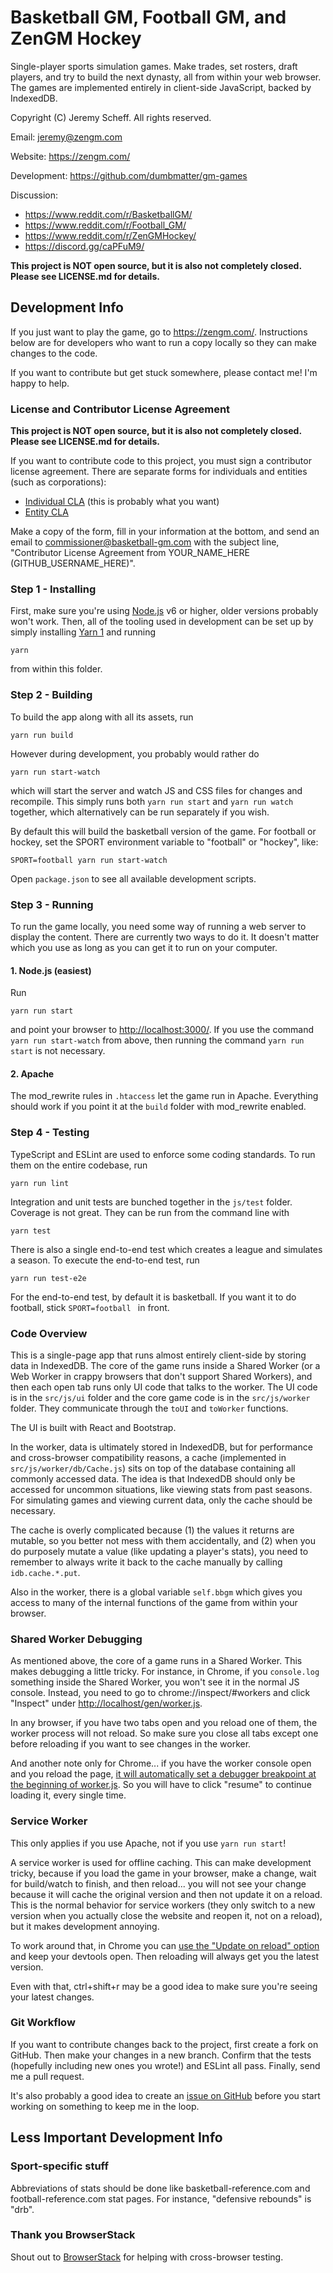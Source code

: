 # Basketball GM, Football GM, and ZenGM Hockey

Single-player sports simulation games. Make trades, set rosters, draft players,
and try to build the next dynasty, all from within your web browser. The games
are implemented entirely in client-side JavaScript, backed by IndexedDB.

Copyright (C) Jeremy Scheff. All rights reserved.

Email: jeremy@zengm.com

Website: <https://zengm.com/>

Development: <https://github.com/dumbmatter/gm-games>

Discussion:

* <https://www.reddit.com/r/BasketballGM/>
* <https://www.reddit.com/r/Football_GM/>
* <https://www.reddit.com/r/ZenGMHockey/>
* <https://discord.gg/caPFuM9/>

**This project is NOT open source, but it is also not completely closed. Please
see LICENSE.md for details.**

## Development Info

If you just want to play the game, go to <https://zengm.com/>. Instructions
below are for developers who want to run a copy locally so they can make changes
to the code.

If you want to contribute but get stuck somewhere, please contact me! I'm happy
to help.

### License and Contributor License Agreement

**This project is NOT open source, but it is also not completely closed. Please
see LICENSE.md for details.**

If you want to contribute code to this project, you must sign a contributor
license agreement. There are separate forms for individuals and entities (such
as corporations):

* [Individual CLA](CLA-individual.md) (this is probably what you want)
* [Entity CLA](CLA-entity.md)

Make a copy of the form, fill in your information at the bottom, and send an
email to commissioner@basketball-gm.com with the subject line, "Contributor
License Agreement from YOUR_NAME_HERE (GITHUB_USERNAME_HERE)".

### Step 1 - Installing

First, make sure you're using [Node.js](https://nodejs.org/) v6 or higher, older
versions probably won't work. Then, all of the tooling used in development can
be set up by simply installing [Yarn 1](https://classic.yarnpkg.com/) and running

    yarn

from within this folder.

### Step 2 - Building

To build the app along with all its assets, run

    yarn run build

However during development, you probably would rather do

    yarn run start-watch

which will start the server and watch JS and CSS files for changes and
recompile. This simply runs both `yarn run start` and `yarn run watch` together,
which alternatively can be run separately if you wish.

By default this will build the basketball version of the game. For football or
hockey, set the SPORT environment variable to "football" or "hockey", like:

    SPORT=football yarn run start-watch

Open `package.json` to see all available development scripts.

### Step 3 - Running

To run the game locally, you need some way of running a web server to display
the content. There are currently two ways to do it. It doesn't matter which you
use as long as you can get it to run on your computer.

#### 1. Node.js (easiest)

Run

    yarn run start

and point your browser to <http://localhost:3000/>. If you use the command `yarn
run start-watch` from above, then running the command `yarn run start` is not
necessary.

#### 2. Apache

The mod_rewrite rules in `.htaccess` let the game run in Apache. Everything
should work if you point it at the `build` folder with mod_rewrite enabled.

### Step 4 - Testing

TypeScript and ESLint are used to enforce some coding standards. To run them on
the entire codebase, run

    yarn run lint

Integration and unit tests are bunched together in the `js/test` folder.
Coverage is not great. They can be run from the command line with

    yarn test

There is also a single end-to-end test which creates a league and simulates a
season. To execute the end-to-end test, run

    yarn run test-e2e

For the end-to-end test, by default it is basketball. If you want it to do
football, stick `SPORT=football ` in front.

### Code Overview

This is a single-page app that runs almost entirely client-side by storing data
in IndexedDB. The core of the game runs inside a Shared Worker (or a Web Worker
in crappy browsers that don't support Shared Workers), and then each open tab
runs only UI code that talks to the worker. The UI code is in the `src/js/ui`
folder and the core game code is in the `src/js/worker` folder. They communicate
through the `toUI` and `toWorker` functions.

The UI is built with React and Bootstrap.

In the worker, data is ultimately stored in IndexedDB, but for performance and
cross-browser compatibility reasons, a cache (implemented in
`src/js/worker/db/Cache.js`) sits on top of the database containing all commonly
accessed data. The idea is that IndexedDB should only be accessed for uncommon
situations, like viewing stats from past seasons. For simulating games and
viewing current data, only the cache should be necessary.

The cache is overly complicated because (1) the values it returns are mutable,
so you better not mess with them accidentally, and (2) when you do purposely
mutate a value (like updating a player's stats), you need to remember to always
write it back to the cache manually by calling `idb.cache.*.put`.

Also in the worker, there is a global variable `self.bbgm` which gives you
access to many of the internal functions of the game from within your browser.

### Shared Worker Debugging

As mentioned above, the core of a game runs in a Shared Worker. This makes
debugging a little tricky. For instance, in Chrome, if you `console.log`
something inside the Shared Worker, you won't see it in the normal JS console.
Instead, you need to go to chrome://inspect/#workers and click "Inspect" under
<http://localhost/gen/worker.js>.

In any browser, if you have two tabs open and you reload one of them, the worker
process will not reload. So make sure you close all tabs except one before
reloading if you want to see changes in the worker.

And another note only for Chrome... if you have the worker console open and you
reload the page, [it will automatically set a debugger breakpoint at the
beginning of
worker.js](https://bugs.chromium.org/p/chromium/issues/detail?id=771018). So you
will have to click "resume" to continue loading it, every single time.

### Service Worker

This only applies if you use Apache, not if you use `yarn run start`!

A service worker is used for offline caching. This can make development tricky,
because if you load the game in your browser, make a change, wait for
build/watch to finish, and then reload... you will not see your change because
it will cache the original version and then not update it on a reload. This is
the normal behavior for service workers (they only switch to a new version when
you actually close the website and reopen it, not on a reload), but it makes
development annoying.

To work around that, in Chrome you can [use the "Update on reload" option][1]
and keep your devtools open. Then reloading will always get you the latest
version.

Even with that, ctrl+shift+r may be a good idea to make sure you're seeing your
latest changes.

[1]: https://developers.google.com/web/fundamentals/primers/service-workers/lifecycle#update_on_reload

### Git Workflow

If you want to contribute changes back to the project, first create a fork on
GitHub. Then make your changes in a new branch. Confirm that the tests
(hopefully including new ones you wrote!) and ESLint all pass. Finally, send me
a pull request.

It's also probably a good idea to create an [issue on
GitHub](https://github.com/dumbmatter/gm-games/issues) before you start working
on something to keep me in the loop.

## Less Important Development Info

### Sport-specific stuff

Abbreviations of stats should be done like basketball-reference.com and
football-reference.com stat pages. For instance, "defensive rebounds" is "drb".

### Thank you BrowserStack

Shout out to [BrowserStack](https://www.browserstack.com/) for helping with
cross-browser testing.
